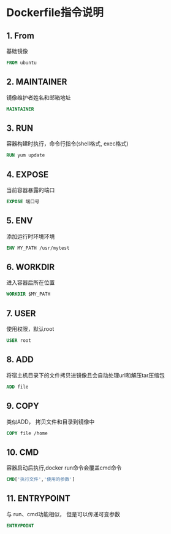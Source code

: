 # Dockerfile指令说明

## 1. From
基础镜像
```dockerfile
FROM ubuntu 
```
## 2. MAINTAINER
镜像维护者姓名和邮箱地址
```dockerfile
MAINTAINER 
```
## 3. RUN
容器构建时执行，命令行指令(shell格式, exec格式)
```dockerfile
RUN yum update
```
## 4. EXPOSE
当前容器暴露的端口
```dockerfile
EXPOSE 端口号
```
## 5. ENV
添加运行时环境环境
```dockerfile
ENV MY_PATH /usr/mytest
```
## 6. WORKDIR
进入容器后所在位置
```dockerfile
WORKDIR $MY_PATH
```
## 7. USER
使用权限，默认root
```dockerfile
USER root
```
## 8. ADD
将宿主机目录下的文件拷贝进镜像且会自动处理url和解压tar压缩包
```dockerfile
ADD file
```
## 9. COPY
类似ADD， 拷贝文件和目录到镜像中
```dockerfile
COPY file /home
```
## 10. CMD
容器启动后执行,docker run命令会覆盖cmd命令
```dockerfile
CMD['执行文件','使用的参数']
```
## 11. ENTRYPOINT
与 run、cmd功能相似， 但是可以传递可变参数
```dockerfile
ENTRYPOINT
```



